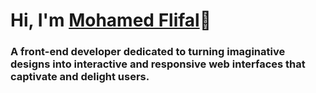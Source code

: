 <h1>Hi, I'm <a target="_blank" href="https://mohamedflifal.netlify.app/">Mohamed Flifal</a>👋</h1>

<h3>A front-end developer dedicated to turning imaginative designs into interactive and responsive web interfaces that captivate and delight users.</h3>
